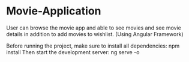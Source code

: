 # Movie-Application
User can browse the movie app and able to see movies and see movie details in addition to add movies to wishlist. (Using Angular Framework) 


Before running the project, make sure to install all dependencies: npm install  Then start the development server: ng serve -o
